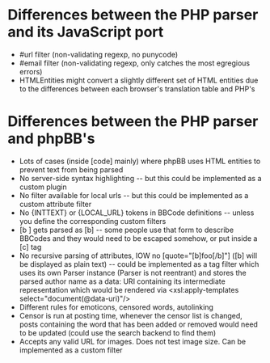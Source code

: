 Differences between the PHP parser and its JavaScript port
==========================================================

 * #url filter (non-validating regexp, no punycode)
 * #email filter (non-validating regexp, only catches the most egregious errors)
 * HTMLEntities might convert a slightly different set of HTML entities due to the differences between each browser's translation table and PHP's

Differences between the PHP parser and phpBB's
==============================================

 * Lots of cases (inside [code] mainly) where phpBB uses HTML entities to prevent text from being parsed
 * No server-side syntax highlighting -- but this could be implemented as a custom plugin
 * No filter available for local urls -- but this could be implemented as a custom attribute filter
 * No {INTTEXT} or {LOCAL_URL} tokens in BBCode definitions -- unless you define the corresponding custom filters
 * [b ] gets parsed as [b] -- some people use that form to describe BBCodes and they would need to be escaped somehow, or put inside a [c] tag
 * No recursive parsing of attributes, IOW no [quote="[b]foo[/b]"] ([b] will be displayed as plain text) -- could be implemented as a tag filter which uses its own Parser instance (Parser is not reentrant) and stores the parsed author name as a data: URI containing its intermediate representation which would be rendered via <xsl:apply-templates select="document(@data-uri)"/>
 * Different rules for emoticons, censored words, autolinking
 * Censor is run at posting time, whenever the censor list is changed, posts containing the word that has been added or removed would need to be updated (could use the search backend to find them)
 * Accepts any valid URL for images. Does not test image size. Can be implemented as a custom filter
